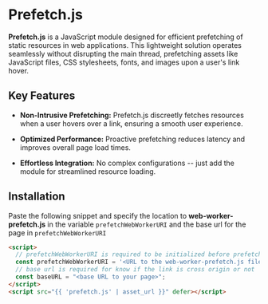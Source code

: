# Prefetch.js

**Prefetch.js** is a JavaScript module designed for efficient prefetching of static resources in web applications. This lightweight solution operates seamlessly without disrupting the main thread, prefetching assets like JavaScript files, CSS stylesheets, fonts, and images upon a user's link hover.

## Key Features

- **Non-Intrusive Prefetching:** Prefetch.js discreetly fetches resources when a user hovers over a link, ensuring a smooth user experience.

- **Optimized Performance:** Proactive prefetching reduces latency and improves overall page load times.

- **Effortless Integration:** No complex configurations -- just add the module for streamlined resource loading.

## Installation
Paste the following snippet and specify the location to **web-worker-prefetch.js** in the variable `prefetchWebWorkerURI` and the base url for the page in `prefetchWebWorkerURI`
```html
<script>
  // prefetchWebWorkerURI is required to be initialized before prefetch.js
  const prefetchWebWorkerURI = '<URL to the web-worker-prefetch.js file>';
  // base url is required for know if the link is cross origin or not
  const baseURL = "<base URL to your page>";
</script>
<script src="{{ 'prefetch.js' | asset_url }}" defer></script>
```
